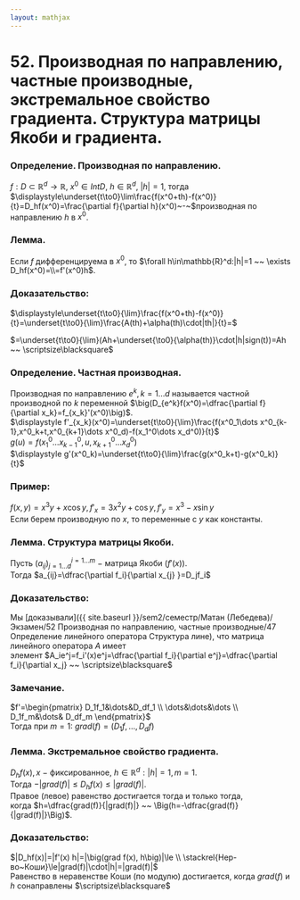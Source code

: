 ```yaml
---  
layout: mathjax  
---  
```

  
# 52. Производная по направлению, частные производные, экстремальное свойство градиента. Структура матрицы Якоби и градиента.  
  
### Определение. Производная по направлению.  
$f:D\subset\mathbb{R}^d\to\mathbb{R},~x^0\in IntD,~h\in\mathbb{R}^d,~|h|=1,$ тогда  
$\displaystyle\underset{t\to0}\lim\frac{f(x^0+th)-f(x^0)}{t}=D_hf(x^0)=\frac{\partial f}{\partial h}(x^0)~-~$производная по направлению $h$ в $x^0$.  
  
### Лемма.  
Если $f$ дифференцируема в $x^0$, то $\forall h\in\mathbb{R}^d:|h|=1 ~~ \exists D_hf(x^0)=\\=f'(x^0)h$.  
  
### Доказательство:  
$\displaystyle\underset{t\to0}{\lim}\frac{f(x^0+th)-f(x^0)}{t}=\underset{t\to0}{\lim}\frac{A(th)+\alpha(th)\cdot|th|}{t}=$  
  
$=\underset{t\to0}{\lim}(Ah+\underset{\to0}{\alpha(th)}\cdot|h|sign(t))=Ah ~~ \scriptsize\blacksquare$  
  
### Определение. Частная производная.  
Производная по направлению $e^k,k=1\dots d$ называется частной производной по $k$ переменной $\big(D_{e^k}f(x^0)=\dfrac{\partial f}{\partial x_k}=f_{x_k}'(x^0)\big)$.  
$\displaystyle f'_{x_k}(x^0)=\underset{t\to0}{\lim}\frac{f(x^0_1\dots x^0_{k-1},x^0_k+t,x^0_{k+1}\dots x^0_d)-f(x_1^0\dots x_d^0)}{t}$  
$g(u)=f(x^0_1\dots x^0_{k-1},u,x^0_{k+1}\dots x^0_d)$  
$\displaystyle g'(x^0_k)=\underset{t\to0}{\lim}\frac{g(x^0_k+t)-g(x^0_k)}{t}$  
  
### Пример:  
$f(x,y)=x^3y+x\cos y,f'_x=3x^2y+\cos y,f'_y=x^3-x\sin y$  
Если берем производную по $x$, то переменные с $y$ как константы.  
  
### Лемма. Структура матрицы Якоби.  
Пусть $(a_{ij})^{i=1\dots m}_{j=1\dots d}~-~$матрица Якоби $\big(f'(x)\big)$.  
Тогда $a_{ij}=\dfrac{\partial f_i}{\partial x_{j} }=D_jf_i$  
  
### Доказательство:  
Мы [доказывали]({{ site.baseurl }}/sem2/семестр/Матан (Лебедева)/Экзамен/52 Производная по направлению, частные производные/47 Определение линейного оператора Структура лине), что матрица линейного оператора $A$ имеет  
элемент $A_ie^j=f_i'(x)e^j=\dfrac{\partial f_i}{\partial e^j}=\dfrac{\partial f_i}{\partial x_j} ~~ \scriptsize\blacksquare$  
  
### Замечание.  
$f'=\begin{pmatrix}  
D_1f_1&\dots&D_df_1  
\\  
\dots&\dots&\dots  
\\  
D_1f_m&\dots& D_df_m  
\end{pmatrix}$  
Тогда при $m=1$: $grad(f)=(D_1f,\dots,D_df)$  
  
### Лемма. Экстремальное свойство градиента.  
$D_hf(x),x~-$ фиксированное, $h\in\mathbb{R}^d:|h|=1,m=1$.  
Тогда $-|grad(f)|\le D_hf(x)\le|grad(f)|$.  
Правое (левое) равенство достигается тогда и только тогда,  
когда $h=\dfrac{grad(f)}{|grad(f)|} ~~ \Big(h=-\dfrac{grad(f)}{|grad(f)|}\Big)$.  
  
### Доказательство:  
$|D_hf(x)|=|f'(x) h|=|\big(grad f(x), h\big)|\le  
\\  
\stackrel{Нер-во~Коши}\le|grad(f)|\cdot|h|=|grad(f)|$  
Равенство в неравенстве Коши (по модулю) достигается, когда $grad(f)$ и  
$h$ сонаправлены  $\scriptsize\blacksquare$  

